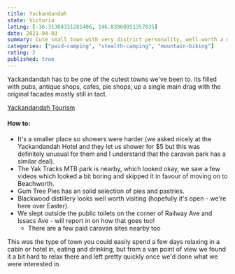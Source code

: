 ```yaml
---
title: Yackandandah
state: Victoria
latLng: [-36.31304331281406, 146.83960951357835]
date: 2021-04-03
summary: Cute small town with very district personality, well worth a quick visit
categories: ["paid-camping", "stealth-camping", "mountain-biking"]
rating: 2
published: true
---
```


Yackandandah has to be one of the cutest towns we've been to. Its filled with pubs, antique shops, cafes, pie shops, up a single main drag with the original facades mostly still in tact. 

<a target="_blank" rel="noopener" href="https://www.exploreyackandandah.com.au">Yackandandah Tourism</a> 

#### How to:
- It's a smaller place so showers were harder (we asked nicely at the Yackandandah Hotel and they let us shower for $5 but this was definitely unusual for them and I understand that the caravan park has a similar deal).
- The Yak Tracks MTB park is nearby, which looked okay, we saw a few videos which looked a bit boring and skipped it in favour of moving on to Beachworth.
- Gum Tree Pies has an solid selection of pies and pastries.
- Blackwood distillery looks well worth visiting (hopefully it's open - we're here over Easter).
- We slept outside the public toilets on the corner of Railway Ave and Issacs Ave - will report in on how that goes too!
  - There are a few paid caravan sites nearby too

This was the type of town you could easily spend a few days relaxing in a cabin or hotel in, eating and drinking, but from a van point of view we found it a bit hard to relax there and left pretty quickly once we'd done what we were interested in.